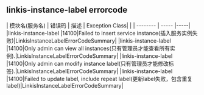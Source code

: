 ## linkis-instance-label  errorcode

| 模块名(服务名) | 错误码  | 描述 | Exception Class|
|  | -------- | ----- |-----|
|linkis-instance-label |14100|Failed to insert service instance(插入服务实例失败)|LinkisInstanceLabelErrorCodeSummary|
|linkis-instance-label |14100|Only admin can view all instances(只有管理员才能查看所有实例).|LinkisInstanceLabelErrorCodeSummary|
|linkis-instance-label |14100|Only admin can modify instance label(只有管理员才能修改标签).|LinkisInstanceLabelErrorCodeSummary|
|linkis-instance-label |14100|Failed to update label, include repeat label(更新label失败，包含重复label)|LinkisInstanceLabelErrorCodeSummary|
